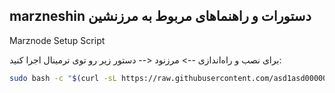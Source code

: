 
marzneshin
دستورات و راهنماهای مربوط به مرزنشین
---------------------------------------------
Marznode Setup Script

برای نصب و راه‌اندازی --> مرزنود <-- دستور زیر رو توی ترمینال اجرا کنید:
```bash
sudo bash -c "$(curl -sL https://raw.githubusercontent.com/asd1asd00000/marzneshin/b8de769ca755d1bbb10e6db6345c9dea15414687/nasbe-marznode.sh)"

